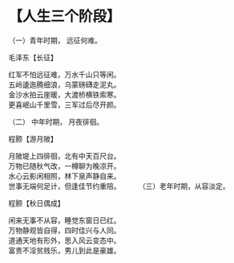 # 【人生三个阶段】

（一）青年时期， 远征何难。

毛泽东【长征】  

红军不怕远征难，万水千山只等闲。    
五岭逶迤腾细浪，乌蒙磅礴走泥丸。  
金沙水拍云崖暖，大渡桥横铁索寒。  
更喜岷山千里雪，三军过后尽开颜。

（二） 中年时期， 月夜徘徊。

程颢【游月陂】

月陂堤上四徘徊，北有中天百尺台。    
万物已随秋气改，一樽聊为晚凉开。  
水心云影闲相照，林下泉声静自来。  
世事无端何足计，但逢佳节约重陪。
　　
（三）老年时期，从容淡定。

程颢【秋日偶成】

闲来无事不从容，睡觉东窗日已红。  
万物静观皆自得，四时佳兴与人同。  
道通天地有形外，思入风云变态中。  
富贵不淫贫贱乐，男儿到此是豪雄。